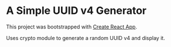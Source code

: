 # A Simple UUID v4 Generator

This project was bootstrapped with [Create React App](https://github.com/facebook/create-react-app).

Uses crypto module to generate a random UUID v4 and display it.